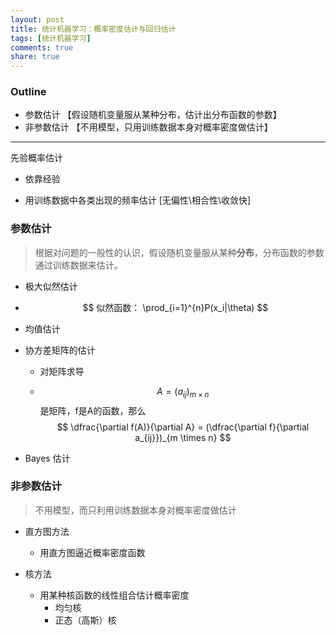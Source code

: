 ```yaml
---
layout: post
title: 统计机器学习：概率密度估计与回归估计
tags: [统计机器学习]
comments: true
share: true
---
```



### Outline

-  参数估计 【假设随机变量服从某种分布，估计出分布函数的参数】
-  非参数估计 【不用模型，只用训练数据本身对概率密度做估计】

----

先验概率估计

- 依靠经验

- 用训练数据中各类出现的频率估计  [无偏性\相合性\收敛快]


### 参数估计

> 根据对问题的一般性的认识，假设随机变量服从某种**分布**，分布函数的参数通过训练数据来估计。

- 极大似然估计
- 
  $$
  似然函数： \prod_{i=1}^{n}P(x_i|\theta)
  $$

- 均值估计

- 协方差矩阵的估计

  - 对矩阵求导

  - $$A = (a_{ij})_{m \times n}$$是矩阵，f是A的函数，那么
    $$
    \dfrac{\partial f(A)}{\partial A} = (\dfrac{\partial f}{\partial a_{ij}})_{m \times n}
    $$

- Bayes 估计


### 非参数估计

> 不用模型，而只利用训练数据本身对概率密度做估计


- 直方图方法
  - 用直方图逼近概率密度函数
- 核方法

  - 用某种核函数的线性组合估计概率密度
    - 均匀核
    - 正态（高斯）核